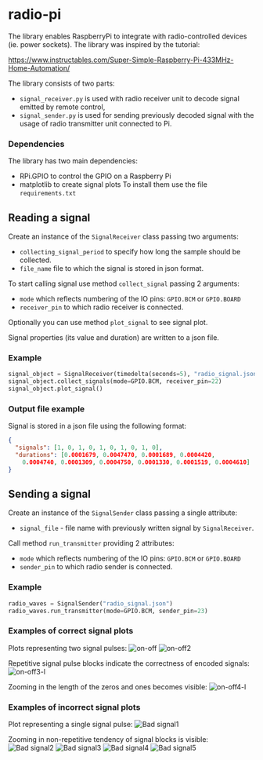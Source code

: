 # radio-pi

The library enables RaspberryPi to integrate with radio-controlled devices (ie. power sockets).
The library was inspired by the tutorial: 

https://www.instructables.com/Super-Simple-Raspberry-Pi-433MHz-Home-Automation/


The library consists of two parts:

- `signal_receiver.py` is used with radio receiver unit to decode
  signal emitted by remote control,
- `signal_sender.py` is used for sending previously decoded signal
  with the usage of radio transmitter unit connected to Pi.

### Dependencies

The library has two main dependencies:
- RPi.GPIO to control the GPIO on a Raspberry Pi
- matplotlib to create signal plots
To install them use the file `requirements.txt`

## Reading a signal

Create an instance of the `SignalReceiver` class passing two arguments:

- `collecting_signal_period` to specify how long the sample should be collected.
- `file_name` file to which the signal is stored in json format.

To start calling signal use method `collect_signal` passing 2 arguments:
- `mode` which reflects numbering of the IO pins: `GPIO.BCM` or `GPIO.BOARD`
- `receiver_pin` to which radio receiver is connected.

Optionally you can use method `plot_signal` to see signal plot.

Signal properties (its value and duration) are written to a json file.

### Example

```python
signal_object = SignalReceiver(timedelta(seconds=5), "radio_signal.json")
signal_object.collect_signals(mode=GPIO.BCM, receiver_pin=22)
signal_object.plot_signal()
```

### Output file example
Signal is stored in a json file using the following format:
```json
{
  "signals": [1, 0, 1, 0, 1, 0, 1, 0, 1, 0],
  "durations": [0.0001679, 0.0047470, 0.0001689, 0.0004420, 
    0.0004740, 0.0001309, 0.0004750, 0.0001330, 0.0001519, 0.0004610]
}
```

## Sending a signal

Create an instance of the `SignalSender` class passing a single attribute:
- `signal_file` - file name with previously written signal by `SignalReceiver`.

Call method `run_transmitter` providing 2 attributes:
- `mode` which reflects numbering of the IO pins: `GPIO.BCM` or `GPIO.BOARD`
- `sender_pin` to which radio sender is connected.

### Example

```python
radio_waves = SignalSender("radio_signal.json")
radio_waves.run_transmitter(mode=GPIO.BCM, sender_pin=23)
```
### Examples of correct signal plots
Plots representing two signal pulses:
![on-off](images/correct_signal_1.png)
![on-off2](images/correct_signal_2.png)

Repetitive signal pulse blocks indicate the correctness of encoded signals:
![on-off3-l](images/correct_signal_3.png)

Zooming in the length of the zeros and ones becomes visible:
![on-off4-l](images/correct_signal_4.png)

### Examples of incorrect signal plots
Plot representing a single signal pulse:
![Bad signal1](images/bad_signal_1.png)

Zooming in non-repetitive tendency of signal blocks is visible:
![Bad signal2](images/bad_signal_2.png)
![Bad signal3](images/bad_signal_3.png)
![Bad signal4](images/bad_signal_4.png)
![Bad signal5](images/bad_signal_5.png)
